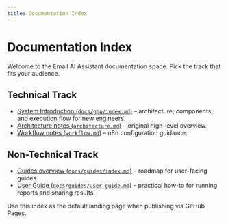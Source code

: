 ```yaml
---
title: Documentation Index
---
```


# Documentation Index

Welcome to the Email AI Assistant documentation space. Pick the track that fits your audience.

## Technical Track

- [System Introduction (`docs/ghp/index.md`)](ghp/index.md) – architecture, components, and execution flow for new engineers.
- [Architecture notes (`architecture.md`)](architecture.md) – original high-level overview.
- [Workflow notes (`workflow.md`)](workflow.md) – n8n configuration guidance.

## Non-Technical Track

- [Guides overview (`docs/guides/index.md`)](guides/index.md) – roadmap for user-facing guides.
- [User Guide (`docs/guides/user-guide.md`)](guides/user-guide.md) – practical how-to for running reports and sharing results.

Use this index as the default landing page when publishing via GitHub Pages.
